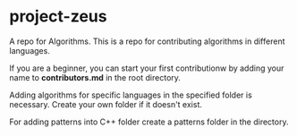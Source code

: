 # project-zeus
A repo for Algorithms.
This is a repo for contributing algorithms in different languages.

If you are a beginner, you can start your first contributionw by adding your name to **contributors.md** in the root directory.

Adding algorithms for specific languages in the specified folder is necessary.
Create your own folder if it doesn't exist.
 
For adding patterns into C++ folder create a patterns folder in the directory.



